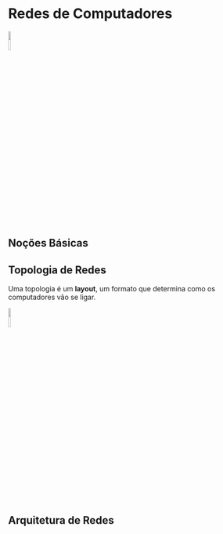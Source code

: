 # Redes de Computadores
<img src="images/image_bd.png" width="10%" height="10%" align="center" valign="center"/> 

## Noções Básicas

## Topologia de Redes
Uma topologia é um **layout**, um formato que determina como os computadores vão se ligar.

<img src="images/image_bd.png" width="10%" height="10%" align="center" valign="center"/> 




## Arquitetura de Redes
